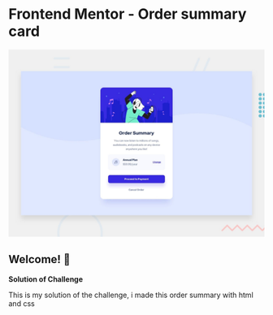 # Frontend Mentor - Order summary card

![Design preview for the Order summary card coding challenge](./design/desktop-preview.jpg)

## Welcome! 👋

**Solution of Challenge**


This is my solution of the challenge, i made this order summary with html and css
